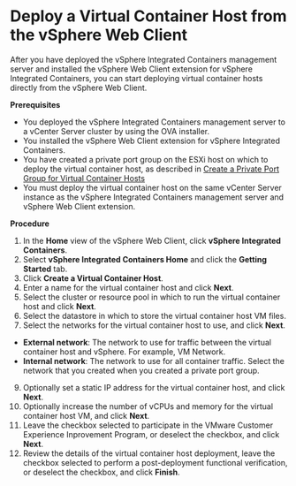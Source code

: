 # Deploy a Virtual Container Host from the vSphere Web Client #

After you have deployed the vSphere Integrated Containers management server and installed the vSphere Web Client extension for vSphere Integrated Containers, you can start deploying virtual container hosts directly from the vSphere Web Client.

**Prerequisites**

* You deployed the vSphere Integrated Containers management server to a vCenter Server cluster by using the OVA installer.
* You installed the vSphere Web Client extension for vSphere Integrated Containers.
* You have created a private port group on the ESXi host on which to deploy the virtual container host, as described in [Create a Private Port Group for Virtual Container Hosts](create_a_private_port_group_for_vch.md)
* You must deploy the virtual container host on the same vCenter Server instance as the vSphere Integrated Containers management server and vSphere Web Client extension.

**Procedure**

1. In the **Home** view of the vSphere Web Client, click **vSphere Integrated Containers**.
2. Select **vSphere Integrated Containers Home** and click the **Getting Started** tab.
4. Click **Create a Virtual Container Host**.
5. Enter a name for the virtual container host and click **Next**.
6. Select the cluster or resource pool in which to run the virtual container host and click **Next**.
7. Select the datastore in which to store the virtual container host VM files.
8. Select the networks for the virtual container host to use, and click **Next**.

  * **External network**: The network to use for traffic between the virtual container host and vSphere. For example, VM Network.
  * **Internal network**: The network to use for all container traffic. Select  the network that you created when you created a private port group. 

9. Optionally set a static IP address for the virtual container host, and click **Next**.
10. Optionally increase the number of vCPUs and memory for the virtual container host VM, and click **Next**.
11. Leave the checkbox selected to participate in the VMware Customer Experience Inprovement Program, or deselect the checkbox, and click **Next**.
12. Review the details of the virtual container host deployment, leave the checkbox selected to perform a post-deployment functional verification, or deselect the checkbox, and click **Finish**.